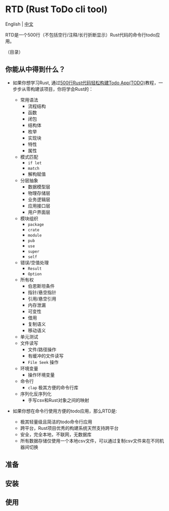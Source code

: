 # RTD (Rust ToDo cli tool)
English | [中文](https://github.com/cuppar/rtd/blob/master/readme_zh.md)

RTD是一个500行（不包括空行/注释/长行折断显示）Rust代码的命令行todo应用。

（目录）

## 你能从中得到什么？

- 如果你想学习Rust, 通过[500行Rust代码轻松构建Todo App(TODO)](https://github.com/cuppar/rtd)教程，一步步从零构建该项目，你将学会Rust的：
  - 常用语法
    - 流程结构
    - 函数
    - 闭包
    - 结构体
    - 枚举
    - 实现块
    - 特性
    - 属性
  - 模式匹配
    - `if let`
    - `match`
    - 解构赋值
  - 分层抽象
    - 数据模型层
    - 物理存储层
    - 业务逻辑层
    - 应用接口层
    - 用户界面层
  - 模块组织
    - `package`
    - `crate`
    - `module`
    - `pub`
    - `use`
    - `super`
    - `self`
  - 错误/空值处理
    - `Result`
    - `Option`
  - 所有权
    - 伯恩斯坦条件
    - 指针/悬空指针
    - 引用/悬空引用
    - 内存泄漏
    - 可变性
    - 借用
    - 复制语义
    - 移动语义
  - 单元测试
  - 文件读写
    - 文件/路径操作
    - 有缓冲的文件读写
    - `File Seek` 操作
  - 环境变量
    - 操作环境变量
  - 命令行
    - `clap` 极其方便的命令行库
  - 序列化反序列化
    - 手写csv和Rust对象之间的映射

- 如果你想在命令行使用方便的todo应用，那么RTD是:
  - 极其轻量级且简洁的todo命令行应用
  - 跨平台，Rust项目优秀的构建系统天然支持跨平台
  - 安全，完全本地，不联网，无数据库
  - 所有数据存储仅使用一个本地csv文件，可以通过复制csv文件来在不同机器间切换

## 准备

## 安装

## 使用
